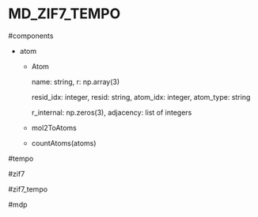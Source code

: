 # MD_ZIF7_TEMPO
#components

- atom
  - Atom

    name: string, r: np.array(3)
    
    resid_idx: integer, resid: string, atom_idx: integer, atom_type: string

    r_internal: np.zeros(3), adjacency: list of integers
    
  - mol2ToAtoms
  - countAtoms(atoms)

#tempo

#zif7

#zif7_tempo

#mdp

